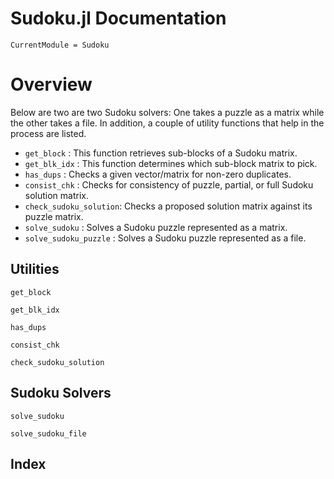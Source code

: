 # Sudoku.jl Documentation

```@meta
CurrentModule = Sudoku
```

# Overview
Below are two are two Sudoku solvers: One takes a puzzle as a matrix while the
other takes a file. In addition, a couple of utility functions that help 
in the process are listed.

- `get_block`            : This function retrieves sub-blocks of a Sudoku matrix.
- `get_blk_idx`          : This function determines which sub-block matrix to pick. 
- `has_dups`             : Checks a given vector/matrix for non-zero duplicates.
- `consist_chk`          : Checks for consistency of puzzle, partial, or full Sudoku solution matrix. 
- `check_sudoku_solution`: Checks a proposed solution matrix against its puzzle matrix.
- `solve_sudoku`         : Solves a Sudoku puzzle represented as a matrix.
- `solve_sudoku_puzzle`  : Solves a Sudoku puzzle represented as a file.

## Utilities

```@docs
get_block
```

```@docs
get_blk_idx
```

```@docs
has_dups
```

```@docs
consist_chk
```

```@docs
check_sudoku_solution
```

## Sudoku Solvers

```@docs
solve_sudoku
```

```@docs
solve_sudoku_file
```

## Index

```@index
```

